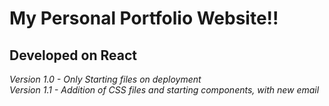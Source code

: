 # My Personal Portfolio Website!!

## Developed on React

*Version 1.0 - Only Starting files on deployment*  
*Version 1.1 - Addition of CSS files and starting components, with new email*
